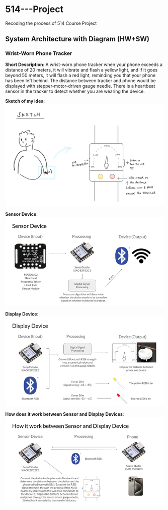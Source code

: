# 514---Project
Recoding the process of 514 Course Project


## System Architecture with Diagram (HW+SW) 
### Wrist-Worn Phone Tracker
**Short Description**: A wrist-worn phone tracker when your phone exceeds a distance of 20 meters, it will vibrate and flash a yellow light, and if it goes beyond 50 meters, it will flash a red light, reminding you that your phone has been left behind. The distance between tracker and phone would be displayed with stepper-motor-driven gauge needle. There is a heartbeat sensor in the tracker to detect whether you are wearing the device.

**Sketch of my idea**:
![Idea Sketch](https://github.com/GraceRao/514---Project/blob/main/Photos/Sketch%20of%20device.jpg)

**Sensor Device**:
![Sensor Device](https://github.com/GraceRao/514---Project/blob/main/Photos/514%20-%20Sensor.jpg)

**Display Device**:
![Display Device](https://github.com/GraceRao/514---Project/blob/main/Photos/514%20-%20Display.jpg)

**How does it work between Sensor and Display Devices**:
![S & D Device](https://github.com/GraceRao/514---Project/blob/main/Photos/How%20it%20works%20between%20S%20%26%20D.jpg)
